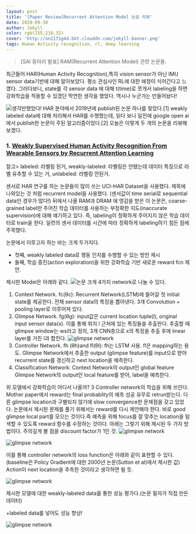 ```yaml
---
layout: post
title: '[Paper Review]Recurrent Attention Model 논문 리뷰'
date: 2020-09-30
author: Jekyll
color: rgb(255,210,32)
cover: 'http://on2171g4d.bkt.clouddn.com/jekyll-banner.png'
tags: Human Activity recognition, rl, deep learning
---
```


> [SAI 동아리 발표] RAM(Recurrent Attention Model) 관련 논문들.

최근들어 HAR(Human Activity Recognition),특히 vision sensor가 아닌 IMU sensor data기반에 대해 알아보았다. 평소 관심사인 RL에 대한 애정이 식어간다고 느꼈다. 그러다보니, state를 각 sensor data 에 대해 t(time)로 쪼개서 labeling을 하면 강화학습을 적용할 수 있겠단 막연한 생각을 했었다. 역시나 누군가는 만들어놨다!

![생각만했었다!](http://hyona-yu.github.io/img/0930post1.jpg)
 HAR 분야에서 2019년에 publish된 논문 하나를 찾았다.[1] weakly labeled data에 대해 처리해서 HAR를 수행했는데, 읽다 보니 일전에 google open ai에서 publish한 논문이 주된 알고리즘이었다.[2] 오늘은 이렇게 두 개의 논문을 리뷰해 보겠다.   






 ### 1. [Weakly Supervised Human Activity Recognition From Wearable Sensors by Recurrent Attention Learning](https://ieeexplore.ieee.org/document/8570822)
참고> labeled: 라벨링 된거, weakly-labeled: 라벨링은 안됐는데 데이터 특징으로 라벨 유추할 수 있는 거, unlabeled: 라벨링 안된거.

센서로 HAR 연구를 하는 논문들이 많이 쓰는 UCI-HAR Dataset을 사용했다. 제목에 나와있는 것 처럼 recurrent model을 사용했다. (센서값이 time serial로 sequential data인 경우가 많다!) 뒤에서 나올 RAM과 DRAM 에 영감을 받은 이 논문은, coarse-grained label만 주어진 학습 데이터를 사용하는  부정확한 지도(inaccurate supervision)에 대해 얘기하고 있다. 즉, labeling이 정확하게 주어지지 않은 학습 데이터로 train을 한다. 일련의 센서 데이터를 시간에 따라 정확하게 labeling하기 힘든 점에 주목했다.

   논문에서 이루고자 하는 바는 크게 두가지다.
* 첫째, weakly labeled data로 행동 인지를 수행할 수 있는 방안 제시
* 둘째, 학습 증진(action exploration)을 위한 강화학습 기반 새로운 reward fcn 제안.

제시한 Model은 아래와 같다.
![논문](http://hyona-yu.github.io/img/0930post2.jpg)
크게 4가지 network로 나눌 수 있다.
1. Context Network. fc(θc): Recurrent Network(LSTM)에 들어갈 첫 initial state를 제공한다. 전체 sensor data의 특징을 뽑아낸다. 3개 Convolution + pooling layer로 이루어져 있다.
2. Glimpse Network. fg(θg): input값은 current location tuple(l), original input sensor data(x). 이를 통해 위치 l 근처에 있는 특징들을 추출한다. 추출할 때 glimpse window는 ws라고 정의, 3개 CNN층으로 x의 특징을 추출 후에 linear layer를 거친 l과 합친다.
![glimpse network](http://hyona-yu.github.io/img/0930post3.jpg)
3. Controller Network. fh (θh)and fl(θl): fh는 LSTM 사용. fl은 mapping하는 용도. Glimpse Network에서 추출한 output (glimpse feature)를 input으로 받아 recurrent state를 갱신하고 next location을 예측한다.
4. Classification Network: Context Network의 output인 global feature Glimpse Network의 output인 local feature를 받아, label을 예측한다.  




위 모델에서 강화학습이 어디서 나올까? 3 Controller network의 학습을 위해 쓰인다. Mother paper에서 reward는 final probablity의 예측 성공 유무로 retrun받는다. 다른 glimpse location과 구별되지 않기에 slow convergence한 문제점을 갖고 있었다. 논문에서 제시된 문제를 풀기 위해서는 reward를 다시 제안해야 한다. 바로 good glimpse local part를 모으는 것이다.즉 예측을 위해 focus를 잘 맞추는 location을 탐색할 수 있도록 reward 함수를 수정하는 것이다. 아래는 그렇기 위해 제시된 두 가지 방법이다. 주의깊게 볼 점을 discount factor가 1인 것.
![glimpse network](http://hyona-yu.github.io/img/0930post4.jpg)

![glimpse network](http://hyona-yu.github.io/img/0930post5.jpg)

 이를 통해 controller network의 loss function은 아래와 같이 표현할 수 있다. (baseline은 Policy Gradient에 대한 2000년 논문(Sutton et al)에서 제시한 값) Action이 next location을 추측한 것이라고 생각하면 될 듯.

 ![glimpse network](http://hyona-yu.github.io/img/0930post6.jpg)


제시한 모델에 대한 weakly-labeled data를 통한 성능 평가다.(논문 필자가 직접 만든 데이터)

+labeled data를 넣어도 성능 향상!

![glimpse network](http://hyona-yu.github.io/img/0930post7.jpg)
